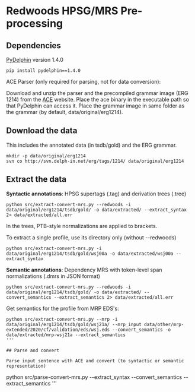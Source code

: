 # Redwoods HPSG/MRS Pre-processing

## Dependencies

[PyDelphin](https://github.com/delph-in/pydelphin) version 1.4.0 

```
pip install pydelphin==1.4.0
```

ACE Parser (only required for parsing, not for data conversion):

Download and unzip the parser and the precompiled grammar image (ERG 1214) from the [ACE](http://sweaglesw.org/linguistics/ace/) website.
Place the ace binary in the executable path so that PyDelphin can access it. Place the grammar image in same folder as the grammar (by default, data/original/erg1214).

## Download the data

This includes the annotated data (in tsdb/gold) and the ERG grammar.

```
mkdir -p data/original/erg1214
svn co http://svn.delph-in.net/erg/tags/1214/ data/original/erg1214
```

## Extract the data

**Syntactic annotations**: HPSG supertags (.tag) and derivation trees (.tree)

```
python src/extract-convert-mrs.py --redwoods -i data/original/erg1214/tsdb/gold/ -o data/extracted/ --extract_syntax 2> data/extracted/all.err
```

In the trees, PTB-style normalizations are applied to brackets. 

To extract a single profile, use its directory only (without --redwoods)

```
python src/extract-convert-mrs.py -i data/original/erg1214/tsdb/gold/wsj00a -o data/extracted/wsj00a --extract_syntax
``` 

**Semantic annotations**: Dependency MRS with token-level span normalizations (.dmrs in JSON format)

```
python src/extract-convert-mrs.py --redwoods -i data/original/erg1214/tsdb/gold/ -o data/extracted/ --convert_semantics --extract_semantics 2> data/extracted/all.err
```

Get semantics for the profile from MRP EDS's:

```
python src/extract-convert-mrs.py --mrp -i data/original/erg1214/tsdb/gold/wsj21a/ --mrp_input data/other/mrp-extended/2020/cf/validation/eds/wsj.eds --convert_semantics -o data/extracted/mrp-wsj21a --extract_semantics
'''

## Parse and convert

Parse input sentence with ACE and convert (to syntactic or semantic representation)

```
python src/parse-convert-mrs.py --extract_syntax --convert_semantics --extract_semantics
'''

